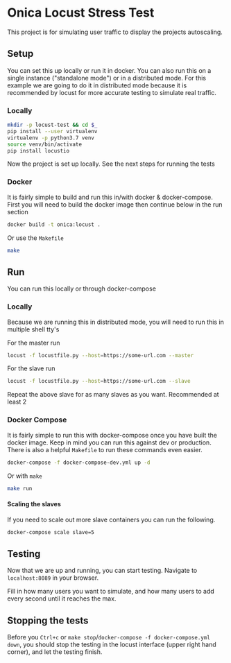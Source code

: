 # Onica Locust Stress Test

This project is for simulating user traffic to display the projects autoscaling.


## Setup

You can set this up locally or run it in docker. You can also run this on a single
instance ("standalone mode") or in a distributed mode. For this example we are
going to do it in distributed mode because it is recommended by locust for more
accurate testing to simulate real traffic.


### Locally

```bash
mkdir -p locust-test && cd $_
pip install --user virtualenv
virtualenv -p python3.7 venv
source venv/bin/activate
pip install locustio
```

Now the project is set up locally. See the next steps for running the tests


### Docker

It is fairly simple to build and run this in/with docker & docker-compose. First
you will need to build the docker image then continue below in the run section

```bash
docker build -t onica:locust .
```

Or use the `Makefile`

```bash
make
```


## Run

You can run this locally or through docker-compose


### Locally

Because we are running this in distributed mode, you will need to run this in
multiple shell tty's

For the master run

```bash
locust -f locustfile.py --host=https://some-url.com --master
```

For the slave run

```bash
locust -f locustfile.py --host=https://some-url.com --slave
```

Repeat the above slave for as many slaves as you want. Recommended at least 2


### Docker Compose

It is fairly simple to run this with docker-compose once you have built the docker
image. Keep in mind you can run this against dev or production. There is also a
helpful `Makefile` to run these commands even easier.

```bash
docker-compose -f docker-compose-dev.yml up -d
```

Or with `make`

```bash
make run
```


#### Scaling the slaves

If you need to scale out more slave containers you can run the following.

```bash
docker-compose scale slave=5
```


## Testing

Now that we are up and running, you can start testing. Navigate to `localhost:8089`
in your browser.

Fill in how many users you want to simulate, and how many users to add every second
until it reaches the max.


## Stopping the tests

Before you `Ctrl+c` or `make stop`/`docker-compose -f docker-compose.yml down`,
you should stop the testing in the locust interface (upper right hand corner),
and let the testing finish.


